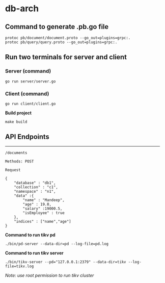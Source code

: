 # db-arch

## Command to generate .pb.go file
```
protoc pb/document/document.proto --go_out=plugins=grpc:.
protoc pb/query/query.proto --go_out=plugins=grpc:.

```

## Run two terminals for server and client

### Server (command)
```
go run server/server.go

```

### Client (command)
```
go run client/client.go

```


**Build project**
```
make build 
```

## API Endpoints
-----
```/documents```  
``` 
Methods: POST

Request

{
	"database" : "db1",
	"collection" : "c1",
	"namespace" : "n1",
	"data" :{
		"name" : "Mandeep",
		"age" : 19.0,
		"salary" :19000.5,
		"isEmployee" : true
	},
	"indices" : ["name","age"]
}
```

**Command to run tikv pd**
```
./bin/pd-server --data-dir=pd --log-file=pd.log
```

**Command to run tikv server**
```
./bin/tikv-server --pd="127.0.0.1:2379" --data-dir=tikv --log-file=tikv.log
```


*Note: use root permission to run tikv cluster*
